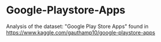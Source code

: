 # Google-Playstore-Apps
Analysis of the dataset: "Google Play Store Apps" found in https://www.kaggle.com/gauthamp10/google-playstore-apps
